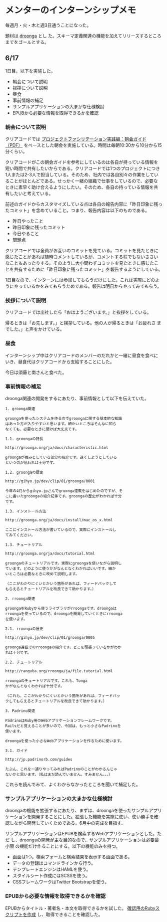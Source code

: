 # メンターのインターンシップメモ

毎週月・火・木と週3日通うことになった。

題材は [droonga](https://github.com/groonga/fluent-plugin-droonga) とし
た。スキーマ定義関連の機能を加えてリリースするところまでをゴールとする。

## 6/17

1日目。以下を実施した。

- 朝会について説明
- 挨拶について説明
- 昼食
- 事前情報の補足
- サンプルアプリケーションの大まかな仕様検討
- EPUBから必要な情報を取得できるかを確認

### 朝会について説明

クリアコードでは
[プロジェクトファシリテーション実践編：朝会ガイド（PDF）](http://objectclub.jp/download/files/pf/MorningMeetingGuide.pdf)
をベースとした朝会を実施している。時間は毎朝10:30から10分から15分くらい。

クリアコードがこの朝会ガイドを参考にしているのは各自が持っている情報を
短い時間で共有したいからである。クリアコードでは1つのプロジェクトにつき
1人または2-3人で担当している。そのため、社内では各自別々の作業をしてい
ることがほとんどである。せっかく一緒の組織で仕事をしているので、必要な
ときに素早く助け合えるようにしたい。そのため、各自の持っている情報を共
有したいと考えている。

前述のガイドからカスタマイズしている点は各自の報告内容に「昨日印象に残っ
たコミット」を含めていること。つまり、報告内容は以下のものである。

- 昨日やったこと
- 昨日印象に残ったコミット
- 今日やること
- 問題点

クリアコードでは全員がお互いのコミットを見ている。コミットを見たときに
感じたことがあれば随時コメントしているが、コメントする程でもないささい
なこともあったりする。そのように大小問わずコミットを見たときに感じたこ
とを共有するために「昨日印象に残ったコミット」を報告するようにしている。

1日目なので、インターンには参加してもらうだけにした。これは実際にどのよ
うにやっているかをみてもらうためである。報告は明日からやってみてもらう。

### 挨拶について説明

クリアコードでは出社したら「おはようございます。」と挨拶をしている。

帰るときは「お先します。」と挨拶している。他の人が帰るときは「お疲れさ
までした。」と声をかけている。

### 昼食

インターンシップ中はクリアコードのメンバーのだれかと一緒に昼食を食べに
いき、昼食代はクリアコードから支給することにした。

今日は須藤と南さんと食べた。

### 事前情報の補足

droonga関連の開発をするにあたり、事前情報として以下を伝えていた。

    1. groonga関連

    groongaを使ったシステムを作るのでgroongaに関する基本的な知識
    はあった方が入りやすいと思います。細かいところはそんなに知ら
    なくても、必要なときに聞けば大丈夫です。

    1.1. groongaの特長

    http://groonga.org/ja/docs/characteristic.html

    groongaが強みとしている部分の紹介です。速くしようとしている
    というのが伝われば十分です。

    1.2. groongaの歴史

    http://gihyo.jp/dev/clip/01/groonga/0001

    今年の4月からgihyo.jpさんでgroonga連載をはじめたのですが、そ
    こに書いたgroongaの紹介記事です。groongaの歴史がわかれば十分
    です。

    1.3. インストール方法

    http://groonga.org/ja/docs/install/mac_os_x.html

    ここにインストール方法が書いているので、実際にインストールし
    てみてください。

    1.3. チュートリアル

    http://groonga.org/ja/docs/tutorial.html

    groongaのチュートリアルです。実際にgroongaを使いながら説明し
    ています。どのように使うかがなんとなくわかればいいです。細か
    いところは必要なときに改めて説明します。

    （ここがわかりにくいとかいう箇所があれば、フィードバックして
    もらえるとチュートリアルを改良できて助かります。）

    2. rroonga関連

    groongaをRubyから使うライブラリがrroongaです。droongaは
    rroongaを使っているので、droongaを開発していくときにrroonga
    を使います。

    2.1. rroongaの歴史

    http://gihyo.jp/dev/clip/01/groonga/0005

    groonga連載でのrroongaの紹介です。どこを頑張っているかがわか
    れば十分です。

    2.2. チュートリアル

    http://ranguba.org/rroonga/ja/file.tutorial.html

    rroongaのチュートリアルです。これも、Tonga
    かがなんとなくわかれば十分です。

    （これも、ここがわかりにくいとかいう箇所があれば、フィードバッ
    クしてもらえるとチュートリアルを改良できて助かります。）

    3. Padrino関連

    PadrinoはRuby用のWebアプリケーションフレームワークです。
    Railsだと覚えることが多いので、今回は、もっと小さなPadrinoを
    使います。

    droongaを使った小さなWebアプリケーションを作るために使います。

    3.1. ガイド

    http://jp.padrinorb.com/guides

    たぶん、これを一通りやってみればPadrinoのことがわかるんじゃ
    ないかと思います。（私はまだ読んでいません。すみません。。。）

これらを読んでみて、よくわからなかったところを聞いて補足した。

### サンプルアプリケーションの大まかな仕様検討

droongaの機能を拡張するにあたり、まずは、droongaを使ったサンプルアプリ
ケーションを開発することにした。拡張した機能を実際に使い、使い勝手を確
認しながら開発していくためである。6月中の完成を目指す。

サンプルアプリケーションはEPUBを検索するWebアプリケーションとした。ただ
し、droongaの開発が主な目的なので、サンプルアプリケーションは必要最小限
の機能だけ作ることにする。以下の機能のみを持つ。

- 画面は1つ。検索フォームと検索結果を表示する画面である。
- データの登録はコマンドラインから行う。
- テンプレートエンジンはHAMLを使う。
- スタイルシート作成にはSCSSを使う。
- CSSフレームワークはTwitter Bootstrapを使う。

### EPUBから必要な情報を取得できるかを確認

EPUBからタイトル・著者名・本文を取得できるかを試した。
[確認用のRubyスクリプトを作成](https://github.com/ranguba/epub-searcher/commit/d4c9e62641e58f07acd58f8333244d2a5d1a8a53)
し、取得できることを確認した。
